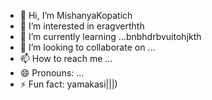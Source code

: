 - 👋 Hi, I’m MishanyaKopatich
- 👀 I’m interested in eragverthth
- 🌱 I’m currently learning ...bnbhdrbvuitohjkth
- 💞️ I’m looking to collaborate on ...
- 📫 How to reach me ...
- 😄 Pronouns: ...
- ⚡ Fun fact: yamakasi|||)
<!---
MishanyaKopatich/MishanyaKopatich is a ✨ special ✨ repository because its `README.md` (this file) appears on your GitHub profile.
You can click the Preview link to take a look at your changes.
